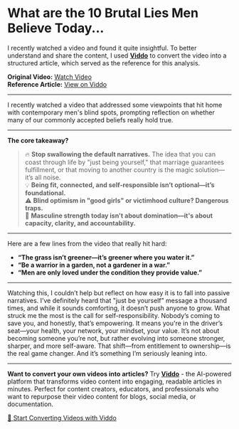 # What are the 10 Brutal Lies Men Believe Today...

I recently watched a video and found it quite insightful. To better understand and share the content, I used **[Viddo](https://viddo.pro/)** to convert the video into a structured article, which served as the reference for this analysis.

**Original Video:** [Watch Video](https://www.youtube.com/watch?v=x4ZjprTuBS0)  
**Reference Article:** [View on Viddo](https://viddo.pro/zh/video-result/41d06ccc-a870-415e-a861-2c53645af23b)

---

I recently watched a video that addressed some viewpoints that hit home with contemporary men's blind spots, prompting reflection on whether many of our commonly accepted beliefs really hold true.

---

**The core takeaway?**  
> 🔥 **Stop swallowing the default narratives.** The idea that you can coast through life by "just being yourself," that marriage guarantees fulfillment, or that moving to another country is the magic solution—it’s all noise.  
> 💡 **Being fit, connected, and self-responsible isn’t optional—it’s foundational.**  
> ⚠️ **Blind optimism in "good girls" or victimhood culture? Dangerous traps.**  
> 🧠 **Masculine strength today isn't about domination—it's about capacity, clarity, and accountability.**

---

Here are a few lines from the video that really hit hard:

- **“The grass isn’t greener—it’s greener where you water it.”**  
- **“Be a warrior in a garden, not a gardener in a war.”**  
- **“Men are only loved under the condition they provide value.”**

---

Watching this, I couldn’t help but reflect on how easy it is to fall into passive narratives. I’ve definitely heard that "just be yourself" message a thousand times, and while it sounds comforting, it doesn’t push anyone to grow. What struck me the most is the call for self-responsibility. Nobody’s coming to save you, and honestly, that’s empowering. It means you're in the driver’s seat—your health, your network, your mindset, your value. It’s not about becoming someone you’re not, but rather evolving into someone stronger, sharper, and more self-aware. That shift—from entitlement to ownership—is the real game changer. And it’s something I’m seriously leaning into.

---

**Want to convert your own videos into articles?** Try **[Viddo](https://viddo.pro/)** - the AI-powered platform that transforms video content into engaging, readable articles in minutes. Perfect for content creators, educators, and professionals who want to repurpose their video content for blogs, social media, or documentation.

[🚀 Start Converting Videos with Viddo](https://viddo.pro/)